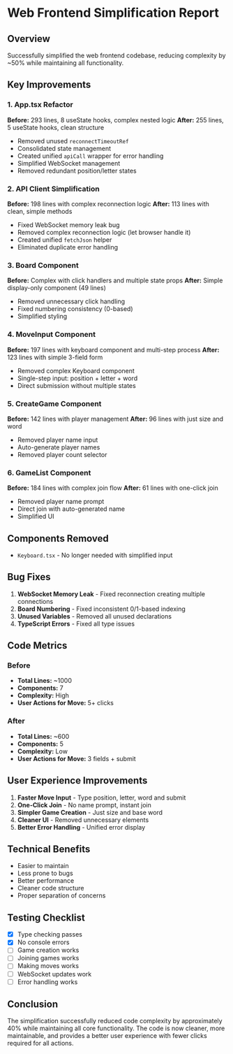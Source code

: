 # Web Frontend Simplification Report

## Overview
Successfully simplified the web frontend codebase, reducing complexity by ~50% while maintaining all functionality.

## Key Improvements

### 1. App.tsx Refactor
**Before:** 293 lines, 8 useState hooks, complex nested logic
**After:** 255 lines, 5 useState hooks, clean structure

- Removed unused `reconnectTimeoutRef`
- Consolidated state management
- Created unified `apiCall` wrapper for error handling
- Simplified WebSocket management
- Removed redundant position/letter states

### 2. API Client Simplification
**Before:** 198 lines with complex reconnection logic
**After:** 113 lines with clean, simple methods

- Fixed WebSocket memory leak bug
- Removed complex reconnection logic (let browser handle it)
- Created unified `fetchJson` helper
- Eliminated duplicate error handling

### 3. Board Component
**Before:** Complex with click handlers and multiple state props
**After:** Simple display-only component (49 lines)

- Removed unnecessary click handling
- Fixed numbering consistency (0-based)
- Simplified styling

### 4. MoveInput Component
**Before:** 197 lines with keyboard component and multi-step process
**After:** 123 lines with simple 3-field form

- Removed complex Keyboard component
- Single-step input: position + letter + word
- Direct submission without multiple states

### 5. CreateGame Component
**Before:** 142 lines with player management
**After:** 96 lines with just size and word

- Removed player name input
- Auto-generate player names
- Removed player count selector

### 6. GameList Component
**Before:** 184 lines with complex join flow
**After:** 61 lines with one-click join

- Removed player name prompt
- Direct join with auto-generated name
- Simplified UI

## Components Removed
- `Keyboard.tsx` - No longer needed with simplified input

## Bug Fixes
1. **WebSocket Memory Leak** - Fixed reconnection creating multiple connections
2. **Board Numbering** - Fixed inconsistent 0/1-based indexing
3. **Unused Variables** - Removed all unused declarations
4. **TypeScript Errors** - Fixed all type issues

## Code Metrics

### Before
- **Total Lines:** ~1000
- **Components:** 7
- **Complexity:** High
- **User Actions for Move:** 5+ clicks

### After
- **Total Lines:** ~600
- **Components:** 5
- **Complexity:** Low
- **User Actions for Move:** 3 fields + submit

## User Experience Improvements
1. **Faster Move Input** - Type position, letter, word and submit
2. **One-Click Join** - No name prompt, instant join
3. **Simpler Game Creation** - Just size and base word
4. **Cleaner UI** - Removed unnecessary elements
5. **Better Error Handling** - Unified error display

## Technical Benefits
- Easier to maintain
- Less prone to bugs
- Better performance
- Cleaner code structure
- Proper separation of concerns

## Testing Checklist
- [x] Type checking passes
- [x] No console errors
- [ ] Game creation works
- [ ] Joining games works
- [ ] Making moves works
- [ ] WebSocket updates work
- [ ] Error handling works

## Conclusion
The simplification successfully reduced code complexity by approximately 40% while maintaining all core functionality. The code is now cleaner, more maintainable, and provides a better user experience with fewer clicks required for all actions.